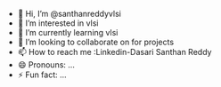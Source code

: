 - 👋 Hi, I’m @santhanreddyvlsi
- 👀 I’m interested in vlsi
- 🌱 I’m currently learning vlsi 
- 💞️ I’m looking to collaborate on for projects
- 📫 How to reach me :Linkedin-Dasari Santhan Reddy
- 😄 Pronouns: ...
- ⚡ Fun fact: ...

<!---
santhanreddyvlsi/santhanreddyvlsi is a ✨ special ✨ repository because its `README.md` (this file) appears on your GitHub profile.
You can click the Preview link to take a look at your changes.
--->
